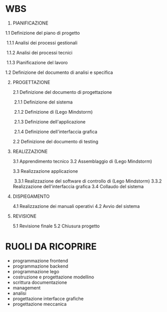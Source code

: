 # WBS

1.  PIANIFICAZIONE

   1.1 Definizione del piano di progetto

   ​	1.1.1 Analisi dei processi gestionali

   ​	1.1.2 Analisi dei processi tecnici

   ​	1.1.3 Pianificazione del lavoro

   1.2 Definizione del documento di analisi e specifica

2. PROGETTAZIONE

   2.1 Definizione del documento di progettazione

   ​	2.1.1 Definizione del sistema

   ​	2.1.2 Definizione di (Lego Mindstorm)

   ​	2.1.3 Definizione dell'applicazione

   ​	2.1.4 Definizione dell'interfaccia grafica​	

   2.2 Definizione del documento di testing

3. REALIZZAZIONE

   3.1 Apprendimento tecnico
   3.2 Assemblaggio di (Lego Mindstorm)

   3.3 Realizzazione applicazione

   ​	3.3.1 Realizzazione del software di controllo di (Lego Mindstorm)
   ​    	3.3.2 Realizzazione dell'interfaccia grafica
   3.4 Collaudo del sistema

4. DISPIEGAMENTO

   4.1 Realizzazione dei manuali operativi
   4.2 Avvio del sistema

5. REVISIONE

   5.1 Revisione finale
   5.2 Chiusura progetto



# RUOLI DA RICOPRIRE

- programmazione frontend
- programmazione backend
- programmazione lego
- costruzione e progettazione modellino
- scrittura documentazione
- management
- analisi
- progettazione interfacce grafiche
- progettazione meccanica